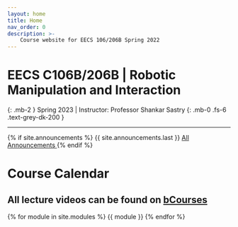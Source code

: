 ```yaml
---
layout: home
title: Home
nav_order: 0
description: >-
    Course website for EECS 106/206B Spring 2022
---
```

<!-- <div class="parallax-window" data-parallax="scroll" data-image-src="/assets/background.png" data-speed="0.1">/div> -->
# EECS C106B/206B | Robotic Manipulation and Interaction
{: .mb-2 }
Spring 2023 | Instructor: Professor Shankar Sastry
{: .mb-0 .fs-6 .text-grey-dk-200 }

<hr>

{% if site.announcements %}
{{ site.announcements.last }}
<a href="{{ site.baseurl }}/announcements" class="btn btn-outline fs-3">
  All Announcements
</a>
{% endif %}

# Course Calendar

## All lecture videos can be found on [bCourses](https://bcourses.berkeley.edu/courses/1522763/external_tools/78985)

{% for module in site.modules %}
{{ module }}
{% endfor %}
